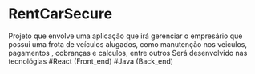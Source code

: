 # RentCarSecure
Projeto que envolve uma aplicação que irá gerenciar o empresário que possui uma frota de veículos alugados, como manutenção nos veiculos, pagamentos , cobranças e calculos, entre outros
Será desenvolvido nas tecnológias
#React (Front_end)
#Java (Back_end)
